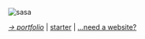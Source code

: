 ![sasa](https://github.com/leenrd/leenrd/assets/103997539/382ee856-2caa-4fdc-a4b4-920a02c52263)



_[→ portfolio](https://leenard.tech)_ | [starter](https://react-scaffold-rust.vercel.app/) | [...need a website?](https://heyleenard.me)
